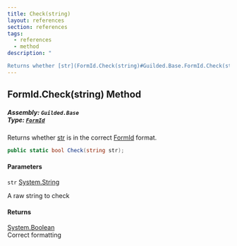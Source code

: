 ```yaml
---
title: Check(string)
layout: references
section: references
tags:
  - references
  - method
description: "

Returns whether [str](FormId.Check(string)#Guilded.Base.FormId.Check(string).str 'Guilded.Base.FormId.Check(string).str') is in the correct [FormId](FormId 'Guilded.Base.FormId') format."
---
```


## FormId.Check(string) Method
##### **Assembly:** `Guilded.Base`<br/>**Type:** [`FormId`](FormId 'Guilded.Base.FormId')

Returns whether [str](FormId.Check(string)#Guilded.Base.FormId.Check(string).str 'Guilded.Base.FormId.Check(string).str') is in the correct [FormId](FormId 'Guilded.Base.FormId') format.

```csharp
public static bool Check(string str);
```
#### Parameters

<a name='Guilded.Base.FormId.Check(string).str'></a>

`str` [System.String](https://docs.microsoft.com/en-us/dotnet/api/System.String 'System.String')

A raw string to check

#### Returns
[System.Boolean](https://docs.microsoft.com/en-us/dotnet/api/System.Boolean 'System.Boolean')  
Correct formatting